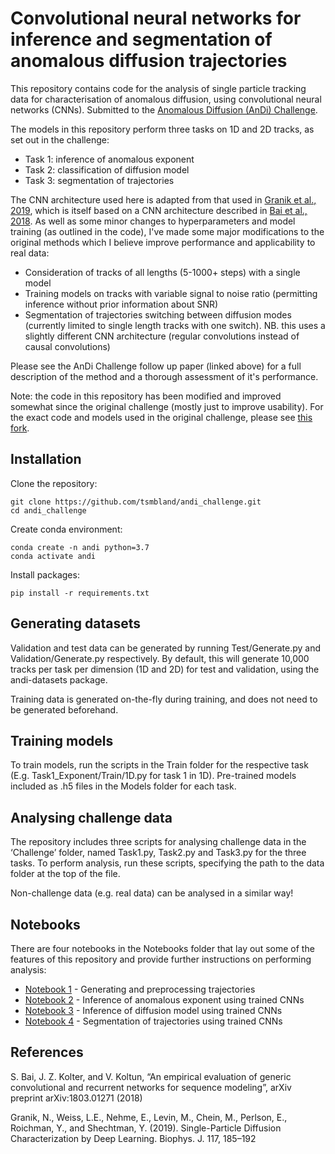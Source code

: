 # Convolutional neural networks for inference and segmentation of anomalous diffusion trajectories

This repository contains code for the analysis of single particle tracking data for characterisation of anomalous diffusion, using convolutional neural networks (CNNs). 
Submitted to the [Anomalous Diffusion (AnDi) Challenge](https://arxiv.org/abs/2105.06766).

The models in this repository perform three tasks on 1D and 2D tracks, as set out in the challenge:
-	Task 1: inference of anomalous exponent
-	Task 2: classification of diffusion model
-	Task 3: segmentation of trajectories

The CNN architecture used here is adapted from that used in [Granik et al., 2019](https://www.sciencedirect.com/science/article/pii/S0006349519305041/), which is itself based on a CNN architecture described in [Bai et al., 2018](https://arxiv.org/abs/1803.01271/).
As well as some minor changes to hyperparameters and model training (as outlined in the code), I've made some major modifications to the original methods which I believe improve performance and applicability to real data:
- Consideration of tracks of all lengths (5-1000+ steps) with a single model 
- Training models on tracks with variable signal to noise ratio (permitting inference without prior information about SNR)
- Segmentation of trajectories switching between diffusion modes (currently limited to single length tracks with one switch). NB. this uses a slightly different CNN architecture (regular convolutions instead of causal convolutions)

Please see the AnDi Challenge follow up paper (linked above) for a full description of the method and a thorough assessment of it's performance.

Note: the code in this repository has been modified and improved somewhat since the original challenge (mostly just to improve usability). For the exact code and models used in the original challenge, please see [this fork](https://github.com/AnDiChallenge/AnDi2020_TeamJ_FCI). 

## Installation

Clone the repository:

    git clone https://github.com/tsmbland/andi_challenge.git
    cd andi_challenge
    
Create conda environment:

    conda create -n andi python=3.7
    conda activate andi

Install packages:

    pip install -r requirements.txt


## Generating datasets

Validation and test data can be generated by running Test/Generate.py and Validation/Generate.py respectively.
By default, this will generate 10,000 tracks per task per dimension (1D and 2D) for test and validation, using the andi-datasets package.

Training data is generated on-the-fly during training, and does not need to be generated beforehand.


## Training models

To train models, run the scripts in the Train folder for the respective task (E.g. Task1_Exponent/Train/1D.py for task 1 in 1D).
Pre-trained models included as .h5 files in the Models folder for each task.


## Analysing challenge data

The repository includes three scripts for analysing challenge data in the ‘Challenge’ folder, named Task1.py, Task2.py and Task3.py for the three tasks. 
To perform analysis, run these scripts, specifying the path to the data folder at the top of the file. 

Non-challenge data (e.g. real data) can be analysed in a similar way!


## Notebooks

There are four notebooks in the Notebooks folder that lay out some of the features of this repository and provide further instructions on performing analysis:

- [Notebook 1](Notebooks/trajectory_preprocessing.ipynb) - Generating and preprocessing trajectories
- [Notebook 2](Notebooks/exponent_inference.ipynb) - Inference of anomalous exponent using trained CNNs
- [Notebook 3](Notebooks/model_classification.ipynb) - Inference of diffusion model using trained CNNs
- [Notebook 4](Notebooks/segmentation.ipynb) - Segmentation of trajectories using trained CNNs


## References

S. Bai, J. Z. Kolter, and V. Koltun, “An empirical evaluation of generic convolutional and recurrent networks for sequence modeling”, arXiv preprint arXiv:1803.01271 (2018)

Granik, N., Weiss, L.E., Nehme, E., Levin, M., Chein, M., Perlson, E., Roichman, Y., and Shechtman, Y. (2019). Single-Particle Diffusion Characterization by Deep Learning. Biophys. J. 117, 185–192